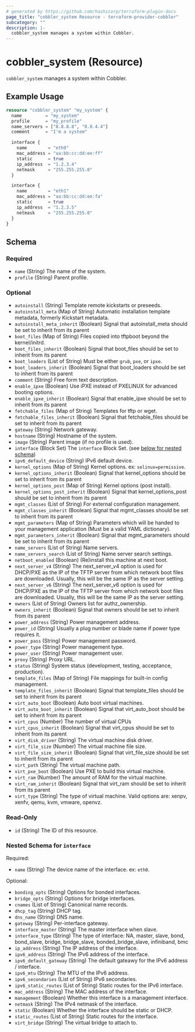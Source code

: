 ```yaml
---
# generated by https://github.com/hashicorp/terraform-plugin-docs
page_title: "cobbler_system Resource - terraform-provider-cobbler"
subcategory: ""
description: |-
  cobbler_system manages a system within Cobbler.
---
```


# cobbler_system (Resource)

`cobbler_system` manages a system within Cobbler.

## Example Usage

```terraform
resource "cobbler_system" "my_system" {
  name         = "my_system"
  profile      = "my_profile"
  name_servers = ["8.8.8.8", "8.8.4.4"]
  comment      = "I'm a system"

  interface {
    name        = "eth0"
    mac_address = "aa:bb:cc:dd:ee:ff"
    static      = true
    ip_address  = "1.2.3.4"
    netmask     = "255.255.255.0"
  }

  interface {
    name        = "eth1"
    mac_address = "aa:bb:cc:dd:ee:fa"
    static      = true
    ip_address  = "1.2.3.5"
    netmask     = "255.255.255.0"
  }
}
```

<!-- schema generated by tfplugindocs -->
## Schema

### Required

- `name` (String) The name of the system.
- `profile` (String) Parent profile.

### Optional

- `autoinstall` (String) Template remote kickstarts or preseeds.
- `autoinstall_meta` (Map of String) Automatic installation template metadata, formerly Kickstart metadata.
- `autoinstall_meta_inherit` (Boolean) Signal that autoinstall_meta should be set to inherit from its parent
- `boot_files` (Map of String) Files copied into tftpboot beyond the kernel/initrd.
- `boot_files_inherit` (Boolean) Signal that boot_files should be set to inherit from its parent
- `boot_loaders` (List of String) Must be either `grub`, `pxe`, or `ipxe`.
- `boot_loaders_inherit` (Boolean) Signal that boot_loaders should be set to inherit from its parent
- `comment` (String) Free form text description.
- `enable_ipxe` (Boolean) Use iPXE instead of PXELINUX for advanced booting options.
- `enable_ipxe_inherit` (Boolean) Signal that enable_ipxe should be set to inherit from its parent
- `fetchable_files` (Map of String) Templates for tftp or wget.
- `fetchable_files_inherit` (Boolean) Signal that fetchable_files should be set to inherit from its parent
- `gateway` (String) Network gateway.
- `hostname` (String) Hostname of the system.
- `image` (String) Parent image (if no profile is used).
- `interface` (Block Set) The `interface` Block Set. (see [below for nested schema](#nestedblock--interface))
- `ipv6_default_device` (String) IPv6 default device.
- `kernel_options` (Map of String) Kernel options. ex: `selinux=permissive`.
- `kernel_options_inherit` (Boolean) Signal that kernel_options should be set to inherit from its parent
- `kernel_options_post` (Map of String) Kernel options (post install).
- `kernel_options_post_inherit` (Boolean) Signal that kernel_options_post should be set to inherit from its parent
- `mgmt_classes` (List of String) For external configuration management.
- `mgmt_classes_inherit` (Boolean) Signal that mgmt_classes should be set to inherit from its parent
- `mgmt_parameters` (Map of String) Parameters which will be handed to your management application (Must be a valid YAML dictionary).
- `mgmt_parameters_inherit` (Boolean) Signal that mgmt_parameters should be set to inherit from its parent
- `name_servers` (List of String) Name servers.
- `name_servers_search` (List of String) Name server search settings.
- `netboot_enabled` (Boolean) (Re)install this machine at next boot.
- `next_server_v4` (String) The next_server_v4 option is used for DHCP/PXE as the IP of the TFTP server from which network boot files are downloaded. Usually, this will be the same IP as the server setting.
- `next_server_v6` (String) The next_server_v6 option is used for DHCP/PXE as the IP of the TFTP server from which network boot files are downloaded. Usually, this will be the same IP as the server setting.
- `owners` (List of String) Owners list for authz_ownership.
- `owners_inherit` (Boolean) Signal that owners should be set to inherit from its parent
- `power_address` (String) Power management address.
- `power_id` (String) Usually a plug number or blade name if power type requires it.
- `power_pass` (String) Power management password.
- `power_type` (String) Power management type.
- `power_user` (String) Power management user.
- `proxy` (String) Proxy URL.
- `status` (String) System status (development, testing, acceptance, production).
- `template_files` (Map of String) File mappings for built-in config management.
- `template_files_inherit` (Boolean) Signal that template_files should be set to inherit from its parent
- `virt_auto_boot` (Boolean) Auto boot virtual machines.
- `virt_auto_boot_inherit` (Boolean) Signal that virt_auto_boot should be set to inherit from its parent
- `virt_cpus` (Number) The number of virtual CPUs
- `virt_cpus_inherit` (Boolean) Signal that virt_cpus should be set to inherit from its parent
- `virt_disk_driver` (String) The virtual machine disk driver.
- `virt_file_size` (Number) The virtual machine file size.
- `virt_file_size_inherit` (Boolean) Signal that virt_file_size should be set to inherit from its parent
- `virt_path` (String) The virtual machine path.
- `virt_pxe_boot` (Boolean) Use PXE to build this virtual machine.
- `virt_ram` (Number) The amount of RAM for the virtual machine.
- `virt_ram_inherit` (Boolean) Signal that virt_ram should be set to inherit from its parent
- `virt_type` (String) The type of virtual machine. Valid options are: xenpv, xenfv, qemu, kvm, vmware, openvz.

### Read-Only

- `id` (String) The ID of this resource.

<a id="nestedblock--interface"></a>
### Nested Schema for `interface`

Required:

- `name` (String) The device name of the interface. ex: `eth0`.

Optional:

- `bonding_opts` (String) Options for bonded interfaces.
- `bridge_opts` (String) Options for bridge interfaces.
- `cnames` (List of String) Canonical name records.
- `dhcp_tag` (String) DHCP tag.
- `dns_name` (String) DNS name.
- `gateway` (String) Per-interface gateway.
- `interface_master` (String) The master interface when slave.
- `interface_type` (String) The type of interface: NA, master, slave, bond, bond_slave, bridge, bridge_slave, bonded_bridge_slave, infiniband, bmc
- `ip_address` (String) The IP address of the interface.
- `ipv6_address` (String) The IPv6 address of the interface.
- `ipv6_default_gateway` (String) The default gateawy for the IPv6 address / interface.
- `ipv6_mtu` (String) The MTU of the IPv6 address.
- `ipv6_secondaries` (List of String) IPv6 secondaries.
- `ipv6_static_routes` (List of String) Static routes for the IPv6 interface.
- `mac_address` (String) The MAC address of the interface.
- `management` (Boolean) Whether this interface is a management interface.
- `netmask` (String) The IPv4 netmask of the interface.
- `static` (Boolean) Whether the interface should be static or DHCP.
- `static_routes` (List of String) Static routes for the interface.
- `virt_bridge` (String) The virtual bridge to attach to.

